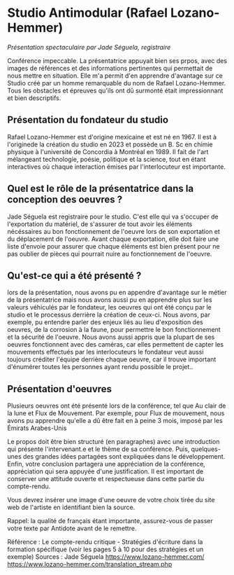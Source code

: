 # Studio Antimodular (Rafael Lozano-Hemmer)
*Présentation spectaculaire par Jade Séguela, registraire*

Conférence impeccable. La présentatrice appuyait bien ses prpos, avec des images de références et des informations pertinentes qui permettait de nous mettre en situation. Elle m'a permit d'en apprendre d'avantage sur ce Studio créé par un homme remarquable du nom de Rafael Lozano-Hemmer. Tous les obstacles et épreuves qu'ils ont dû surmonté était impressionnant et bien descriptifs.

## Présentation du fondateur du studio
Rafael Lozano-Hemmer est d'origine mexicaine et est né en 1967. Il est à l'originede la création du studio en 2023 et possède un B. Sc en chimie physique à l'université de Concordia à Montréal en 1989. Il fait de l'art mélangeant technologie, poésie, politique et la science, tout en étant interactives où chaque interaction émises par l'interlocuteur est importante.

## Quel est le rôle de la présentatrice dans la conception des oeuvres ?
Jade Séguela est registraire pour le studio. C'est elle qui va s'occuper de l'exportation du matériel, de s'assurer de tout avoir les éléments nécéssaires au bon fonctionnement de l'oeuvre lors de son exportation et du déplacement de l'oeuvre. Avant chaque exportation, elle doit faire une liste d'envoie pour assurer que chaque éléments est bien présent pour ne pas oublier de pièces qui pourrait nuire au fonctionnement de l'oeuvre.

## Qu'est-ce qui a été présenté ?
lors de la présentation, nous avons pu en appendre d'avantage sur le métier de la présentatrice mais nous avons aussi pu en apprendre plus sur les valeurs véhiculés par le fondateur, les oeuvres qui ont été conçu par le studio et le processus derrière la création de ceux-ci. Nous avons, par exemple, pu entendre parler des enjeux liés au lieu d'exposition des oeuvres, de la corrosion à la faune, pour permettre le bon fonctionnement et la sécurité de l'oeuvre. Nous avons aussi appris que la plupart de ses oeuvres fonctionnent avec des caméras, car elles permettent de capter les mouvements effectués par les interlocuteurs le fondateur veut aussi toujours créditer l'équipe derrière chaque oeuvre, car il trouve important d'énumérer toutes les personnes ayant rendu possible le projet..

## Présentation d'oeuvres
Plusieurs oeuvres ont été présenté lors de la conférence, tel que Au clair de la lune et Flux de Mouvement. Par exemple, pour Flux de mouvement, nous avons pu apprendre qu'elle a dû être fait en à peine 3 mois, imposé par les Émirats Arabes-Unis

 Le propos doit être bien structuré (en paragraphes) avec une introduction qui présente l'intervenant.e et le thème de sa conférence. Puis, quelques-unes des grandes idées partagées sont expliquées dans le développement. Enfin, votre conclusion partagera une appréciation de la conférence, appréciation qui sera appuyée d'une justification. Il est important de conserver une attitude ouverte et respectueuse dans cette partie du compte-rendu.

 Vous devrez insérer une image d'une oeuvre de votre choix tirée du site web de l'artiste en identifiant bien la source.

Rappel: la qualité de français étant importante, assurez-vous de passer votre texte par Antidote avant de le remettre.

Référence : Le compte-rendu critique - Stratégies d'écriture dans la formation spécifique (voir les pages 5 à 10 pour des stratégies et un exemple)
Sources :
Jade Séguela
https://www.lozano-hemmer.com/
https://www.lozano-hemmer.com/translation_stream.php
